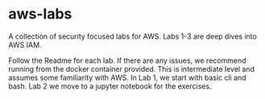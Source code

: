 # aws-labs
A collection of security focused labs for AWS.
Labs 1-3 are deep dives into AWS IAM.

Follow the Readme for each lab.
If there are any issues, we recommend running from the docker container provided.
This is intermediate level and assumes some familiarity with AWS. 
In Lab 1, we start with basic cli and bash.
Lab 2 we move to a jupyter notebook for the exercises.
